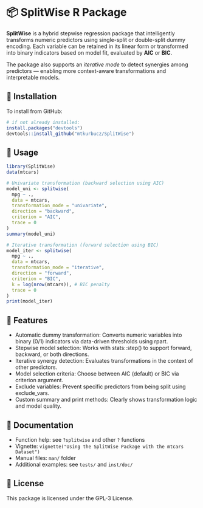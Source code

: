 
<!-- README.md is generated from README.Rmd. Please edit that file -->

# 📦 SplitWise R Package

<!-- badges: start -->
<!-- badges: end -->

**SplitWise** is a hybrid stepwise regression package that intelligently transforms numeric predictors using single-split or double-split dummy encoding. Each variable can be retained in its linear form or transformed into binary indicators based on model fit, evaluated by **AIC** or **BIC**.

The package also supports an *iterative mode* to detect synergies among predictors — enabling more context-aware transformations and interpretable models.

## 🔧 Installation

To install from GitHub:

```r
# if not already installed:
install.packages("devtools")
devtools::install_github("mtkurbucz/SplitWise")
```

## 🚀 Usage

``` r
library(SplitWise)
data(mtcars)

# Univariate transformation (backward selection using AIC)
model_uni <- splitwise(
  mpg ~ .,
  data = mtcars,
  transformation_mode = "univariate",
  direction = "backward",
  criterion = "AIC",
  trace = 0
)
summary(model_uni)

# Iterative transformation (forward selection using BIC)
model_iter <- splitwise(
  mpg ~ .,
  data = mtcars,
  transformation_mode = "iterative",
  direction = "forward",
  criterion = "BIC",
  k = log(nrow(mtcars)), # BIC penalty
  trace = 0
)
print(model_iter)
```

## 📘 Features

- Automatic dummy transformation: Converts numeric variables into binary (0/1) indicators via data-driven thresholds using rpart.
- Stepwise model selection: Works with stats::step() to support forward, backward, or both directions.
- Iterative synergy detection: Evaluates transformations in the context of other predictors.
- Model selection criteria: Choose between AIC (default) or BIC via criterion argument.
- Exclude variables: Prevent specific predictors from being split using exclude_vars.
- Custom summary and print methods: Clearly shows transformation logic and model quality.

## 📄 Documentation

- Function help: see `?splitwise` and other `?` functions
- Vignette: `vignette("Using the SplitWise Package with the mtcars Dataset")`
- Manual files: `man/` folder
- Additional examples: see `tests/` and `inst/doc/`

## 📜 License

This package is licensed under the GPL-3 License.

